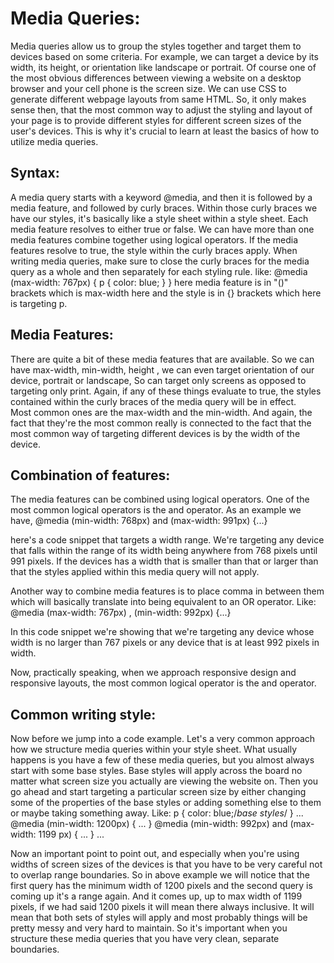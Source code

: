 # Media Queries:
Media queries allow us to group the styles together and target them to devices based on some criteria.
For example, we can target a device by its width, its height, or orientation like landscape or portrait. 
Of course one of the most obvious differences between viewing a website on a desktop browser and your cell phone is the screen size. 
We can use CSS to generate different webpage layouts from same HTML.
So, it only makes sense then, that the most common way to adjust the styling and layout of your page is to provide different styles for different screen sizes of the user's devices. 
This is why it's crucial to learn at least the basics of how to utilize media queries.

## Syntax:
A media query starts with a keyword @media, and then it is followed by a media feature, and followed by curly braces. Within those curly braces we have our styles, it's basically like a style sheet within a style sheet. 
Each media feature resolves to either true or false. We can have more than one media features combine together using logical operators. 
If the media features resolve to true, the style within the curly braces apply. 
When writing media queries, make sure to close the curly braces for the media query as a whole and then separately for each styling rule.
like:
@media (max-width: 767px) {
    p {
        color: blue;
    }
}
here media feature is in "()" brackets which is max-width here and the style is in {} brackets which here is targeting p.

## Media Features:
There are quite a bit of these media features that are available. So we can have max-width, min-width, height , we can even target orientation of our device, portrait or landscape, So can target only screens as opposed to targeting only print. 
Again, if any of these things evaluate to true, the styles contained within the curly braces of the media query will be in effect.  
Most common ones are the max-width and the min-width. And again, the fact that they're the most common really is connected to the fact that the most common way of targeting different devices is by the width of the device.

## Combination of features:
The media features can be combined using logical operators. One of the most common logical operators is the and operator. 
As an example we have, 
@media (min-width: 768px) and (max-width: 991px) {...}

here's a code snippet that targets a width range. We're targeting any device that falls within the range of its width being anywhere from 768 pixels until 991 pixels. 
If the devices has a width that is smaller than that or larger than that the styles applied within this media query will not apply.

Another way to combine media features is to place comma in between them which will basically translate into being equivalent to an OR operator. 
Like:
@media (max-width: 767px) , (min-width: 992px) {...}

In this code snippet we're showing that we're targeting any device whose width is no larger than 767 pixels or any device that is at least 992 pixels in width. 

Now, practically speaking, when we approach responsive design and responsive layouts, the most common logical operator is the and operator.
 
## Common writing style:
Now before we jump into a code example. Let's a very common approach how we structure media queries within your style sheet. 
What usually happens is you have a few of these media queries, but you almost always start with some base styles.
Base styles will apply across the board no matter what screen size you actually are viewing the website on. 
Then you go ahead and start targeting a particular screen size by either changing some of the properties of the base styles or adding something else to them or maybe taking something away. 
Like:
p {
    color: blue;/*base styles*/
}
...
@media (min-width: 1200px) {
    ...
}
@media (min-width: 992px) and (max-width: 1199 px) {
    ...
}
...

Now an important point to point out, and especially when you're using widths of screen sizes of the devices is that you have to be very careful not to overlap range boundaries. 
So in above example we will notice that the first query has the minimum width of 1200 pixels and the second query is coming up it's a range again. 
And it comes up, up to max width of 1199 pixels, if we had said 1200 pixels it will mean there always inclusive. 
It will mean that both sets of styles will apply and most probably things will be pretty messy and very hard to maintain. So it's important when you structure these media queries that you have very clean, separate boundaries. 